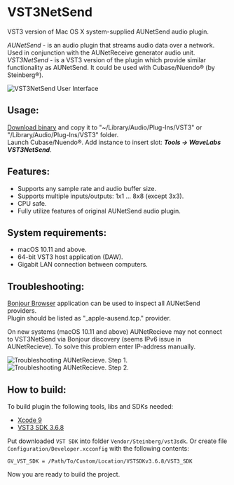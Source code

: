 VST3NetSend
===========

VST3 version of Mac OS X system-supplied AUNetSend audio plugin.

*AUNetSend* - is an audio plugin that streams audio data over a network. Used in conjunction with the AUNetReceive generator audio unit.  
*VST3NetSend* - is a VST3 version of the plugin which provide similar functionality as AUNetSend. It could be used with Cubase/Nuendo® (by Steinberg®).


![VST3NetSend User Interface](https://raw.githubusercontent.com/vgorloff/VST3NetSend/master/Media/VST3NetSend.png)

Usage:
-----

[Download binary](https://github.com/vgorloff/VST3NetSend/releases/latest) and copy it to "~/Library/Audio/Plug-Ins/VST3" or "/Library/Audio/Plug-Ins/VST3" folder.  
Launch Cubase/Nuendo®. Add instance to insert slot: ***Tools -> WaveLabs VST3NetSend***.

Features:
--------

* Supports any sample rate and audio buffer size.
* Supports multiple inputs/outputs: 1x1 ... 8x8 (except 3x3).
* CPU safe.
* Fully utilize features of original AUNetSend audio plugin.

System requirements:
-------------------

* macOS 10.11 and above.
* 64-bit VST3 host application (DAW).
* Gigabit LAN connection between computers.

Troubleshooting:
---------------

[Bonjour Browser](http://www.tildesoft.com) application can be used to inspect all AUNetSend providers.  
Plugin should be listed as "_apple-ausend.tcp." provider.

On new systems (macOS 10.11 and above) AUNetRecieve may not connect to VST3NetSend via Bonjour discovery (seems IPv6 issue in AUNetRecieve).
To solve this problem enter IP-address manually.

![Troubleshooting AUNetRecieve. Step 1.](https://raw.githubusercontent.com/vgorloff/VST3NetSend/master/Media/Troubleshooting_AUNetRecieve_01.png)
![Troubleshooting AUNetRecieve. Step 2.](https://raw.githubusercontent.com/vgorloff/VST3NetSend/master/Media/Troubleshooting_AUNetRecieve_02.png)

How to build:
------------

To build plugin the following tools, libs and SDKs needed:  
  
* [Xcode 9](https://developer.apple.com/xcode/)
* [VST3 SDK 3.6.8](http://www.steinberg.net/en/company/developer.html)

Put downloaded `VST SDK` into folder `Vendor/Steinberg/vst3sdk`. Or create file `Configuration/Developer.xcconfig` with the following contents:

    GV_VST_SDK = /Path/To/Custom/Location/VSTSDKv3.6.8/VST3_SDK

Now you are ready to build the project.